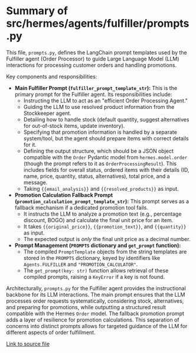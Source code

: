 # Summary of src/hermes/agents/fulfiller/prompts.py

This file, `prompts.py`, defines the LangChain prompt templates used by the Fulfiller agent (Order Processor) to guide Large Language Model (LLM) interactions for processing customer orders and handling promotions.

Key components and responsibilities:
-   **Main Fulfiller Prompt (`fulfiller_prompt_template_str`):** This is the primary prompt for the Fulfiller agent. Its responsibilities include:
    -   Instructing the LLM to act as an "efficient Order Processing Agent."
    -   Guiding the LLM to use resolved product information from the Stockkeeper agent.
    -   Detailing how to handle stock (default quantity, suggest alternatives for out-of-stock items, update inventory).
    -   Specifying that promotion information is handled by a separate system/tool, but the agent should prepare items with correct details for it.
    -   Defining the output structure, which should be a JSON object compatible with the `Order` Pydantic model from `hermes.model.order` (though the prompt refers to it as `OrderProcessingResult`). This includes fields for overall status, ordered items with their details (ID, name, price, quantity, status, alternatives), total price, and a message.
    -   Taking `{{email_analysis}}` and `{{resolved_products}}` as input.
-   **Promotion Calculation Fallback Prompt (`promotion_calculation_prompt_template_str`):** This prompt serves as a fallback mechanism if a dedicated promotion tool fails.
    -   It instructs the LLM to analyze a promotion text (e.g., percentage discount, BOGO) and calculate the final unit price for an item.
    -   It takes `{{original_price}}`, `{{promotion_text}}`, and `{{quantity}}` as input.
    -   The expected output is *only* the final unit price as a decimal number.
-   **Prompt Management (`PROMPTS` dictionary and `get_prompt` function):**
    -   The compiled `PromptTemplate` objects from the string templates are stored in the `PROMPTS` dictionary, keyed by identifiers like `Agents.FULFILLER` and `"PROMOTION_CALCULATOR"`.
    -   The `get_prompt(key: str)` function allows retrieval of these compiled prompts, raising a `KeyError` if a key is not found.

Architecturally, `prompts.py` for the Fulfiller agent provides the instructional backbone for its LLM interactions. The main prompt ensures that the LLM processes order requests systematically, considering stock, alternatives, and preparing for promotions, while outputting a structured result compatible with the Hermes `Order` model. The fallback promotion prompt adds a layer of resilience for promotion calculations. This separation of concerns into distinct prompts allows for targeted guidance of the LLM for different aspects of order fulfillment.

[Link to source file](../../../../src/hermes/agents/fulfiller/prompts.py) 